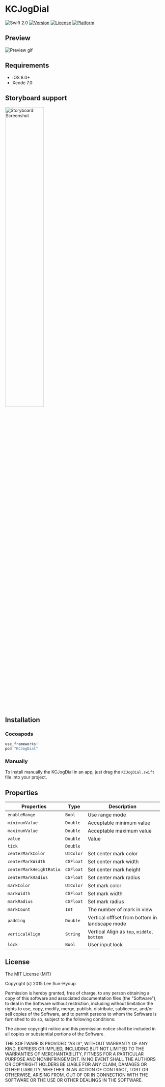 # KCJogDial
![Swift 2.0](https://img.shields.io/badge/Swift-2.0-orange.svg)
[![Version](https://img.shields.io/cocoapods/v/KCJogDial.svg?style=flat)](http://cocoapods.org/pods/kcjogdial)
[![License](https://img.shields.io/cocoapods/l/KCJogDial.svg?style=flat)](http://cocoapods.org/pods/kcjogdial)
[![Platform](https://img.shields.io/cocoapods/p/KCJogDial.svg?style=flat)](http://cocoapods.org/pods/kcjogdial)

## Preview
<img src="https://github.com/kciter/KCJogDial/raw/master/Images/preview.gif" alt="Preview gif">

## Requirements
* iOS 8.0+
* Xcode 7.0

## Storyboard support
<img src="https://github.com/kciter/KCJogDial/raw/master/Images/storyboard.png" width="50%" alt="Storyboard Screenshot">

## Installation

### Cocoapods
```ruby
use_frameworks!
pod "KCJogDial"
```
### Manually
To install manually the KCJogDial in an app, just drag the `KCJogDial.swift` file into your project.

## Properties
| Properties | Type | Description |
|---|---|---|
|`enableRange` | `Bool` | Use range mode |
|`minimumValue` | `Double` | Acceptable minimum value |
|`maximumValue` | `Double` | Acceptable maximum value |
|`value` | `Double` | Value |
|`tick` | `Double` |  |
|`centerMarkColor` | `UIColor` | Set center mark color |
|`centerMarkWidth` | `CGFloat` | Set center mark width |
|`centerMarkHeightRatio` | `CGFloat` | Set center mark height |
|`centerMarkRadius` | `CGFloat` | Set center mark radius |
|`markColor` | `UIColor` | Set mark color |
|`markWidth` | `CGFloat` | Set mark width |
|`markRadius` | `CGFloat` | Set mark radius |
|`markCount` | `Int` | The number of mark in view |
|`padding` | `Double` | Vertical offfset from bottom in landscape mode |
|`verticalAlign` | `String` | Vertical Align as `top`, `middle`, `bottom` |
|`lock` | `Bool` | User input lock |

## License
The MIT License (MIT)

Copyright (c) 2015 Lee Sun-Hyoup

Permission is hereby granted, free of charge, to any person obtaining a copy
of this software and associated documentation files (the "Software"), to deal
in the Software without restriction, including without limitation the rights
to use, copy, modify, merge, publish, distribute, sublicense, and/or sell
copies of the Software, and to permit persons to whom the Software is
furnished to do so, subject to the following conditions:

The above copyright notice and this permission notice shall be included in all
copies or substantial portions of the Software.

THE SOFTWARE IS PROVIDED "AS IS", WITHOUT WARRANTY OF ANY KIND, EXPRESS OR
IMPLIED, INCLUDING BUT NOT LIMITED TO THE WARRANTIES OF MERCHANTABILITY,
FITNESS FOR A PARTICULAR PURPOSE AND NONINFRINGEMENT. IN NO EVENT SHALL THE
AUTHORS OR COPYRIGHT HOLDERS BE LIABLE FOR ANY CLAIM, DAMAGES OR OTHER
LIABILITY, WHETHER IN AN ACTION OF CONTRACT, TORT OR OTHERWISE, ARISING FROM,
OUT OF OR IN CONNECTION WITH THE SOFTWARE OR THE USE OR OTHER DEALINGS IN THE
SOFTWARE.
